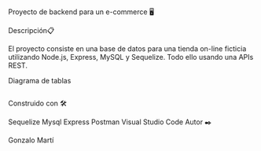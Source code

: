 Proyecto de backend para un e-commerce 🖥️

Descripción📋

El proyecto consiste en una base de datos para una tienda on-line ficticia utilizando Node.js, Express, MySQL y Sequelize. Todo ello usando una APIs REST.




Diagrama de tablas
 
![]()






Construido con 🛠️

Sequelize
Mysql
Express
Postman
Visual Studio Code
Autor ✒️

Gonzalo Martí 
